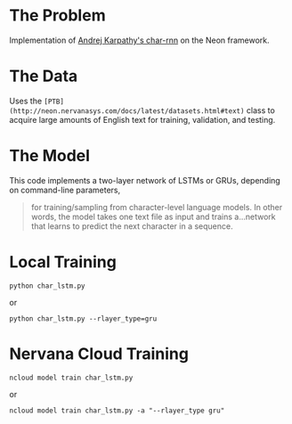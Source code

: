 # The Problem

Implementation of [Andrej Karpathy's
char-rnn](http://github.com/karpathy/char-rnn) on the Neon framework.

# The Data

Uses the `[PTB](http://neon.nervanasys.com/docs/latest/datasets.html#text)`
class to acquire large amounts of English text for training, validation, and
testing.

# The Model

This code implements a two-layer network of LSTMs or GRUs, depending on
command-line parameters,

> for training/sampling from character-level language models. In other words, 
> the model takes one text file as input and trains a...network that learns to
> predict the next character in a sequence.

# Local Training

`python char_lstm.py`

or

`python char_lstm.py --rlayer_type=gru`

# Nervana Cloud Training

`ncloud model train char_lstm.py`

or

`ncloud model train char_lstm.py -a "--rlayer_type gru"`